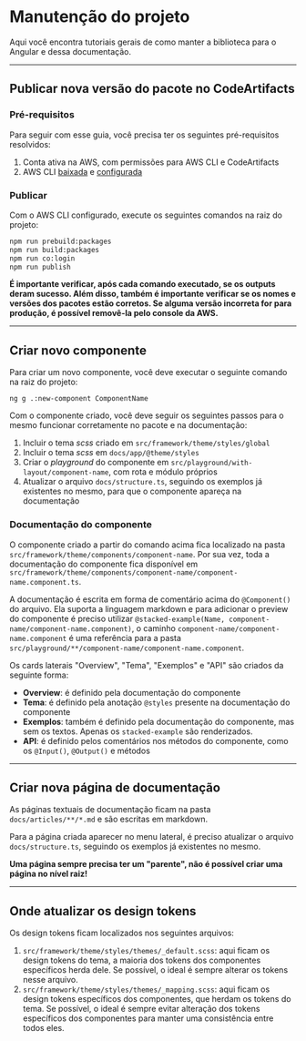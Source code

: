 # Manutenção do projeto

Aqui você encontra tutoriais gerais de como manter a biblioteca para o Angular e dessa documentação.

<hr>

## Publicar nova versão do pacote no CodeArtifacts

### Pré-requisitos

Para seguir com esse guia, você precisa ter os seguintes pré-requisitos resolvidos:

1. Conta ativa na AWS, com permissões para AWS CLI e CodeArtifacts
2. AWS CLI [baixada](https://aws.amazon.com/pt/cli/) e [configurada](https://docs.aws.amazon.com/pt_br/cli/latest/userguide/cli-chap-configure.html)

### Publicar

Com o AWS CLI configurado, execute os seguintes comandos na raiz do projeto:

```bash
npm run prebuild:packages
npm run build:packages
npm run co:login
npm run publish
```

**É importante verificar, após cada comando executado, se os outputs deram sucesso. Além disso, também é importante verificar se os nomes e versões dos pacotes estão corretos. Se alguma versão incorreta for para produção, é possível removê-la pelo console da AWS.**

<hr>

## Criar novo componente

Para criar um novo componente, você deve executar o seguinte comando na raiz do projeto:

```
ng g .:new-component ComponentName
```

Com o componente criado, você deve seguir os seguintes passos para o mesmo funcionar corretamente no pacote e na documentação:

1. Incluir o tema _scss_ criado em `src/framework/theme/styles/global`
2. Incluir o tema _scss_ em `docs/app/@theme/styles`
3. Criar o _playground_ do componente em `src/playground/with-layout/component-name`, com rota e módulo próprios
4. Atualizar o arquivo `docs/structure.ts`, seguindo os exemplos já existentes no mesmo, para que o componente apareça na documentação

### Documentação do componente

O componente criado a partir do comando acima fica localizado na pasta `src/framework/theme/components/component-name`.
Por sua vez, toda a documentação do componente fica disponível em `src/framework/theme/components/component-name/component-name.component.ts`.

A documentação é escrita em forma de comentário acima do `@Component()` do arquivo. Ela suporta a linguagem markdown
e para adicionar o preview do componente é preciso utilizar `@stacked-example(Name, component-name/component-name.component)`, o caminho `component-name/component-name.component` é uma referência para a pasta `src/playground/**/component-name/component-name.component`.

Os cards laterais "Overview", "Tema", "Exemplos" e "API" são criados da seguinte forma:

- **Overview**: é definido pela documentação do componente
- **Tema**: é definido pela anotação `@styles` presente na documentação do componente
- **Exemplos**: também é definido pela documentação do componente, mas sem os textos. Apenas os `stacked-example` são renderizados.
- **API**: é definido pelos comentários nos métodos do componente, como os `@Input()`, `@Output()` e métodos

<hr>

## Criar nova página de documentação

As páginas textuais de documentação ficam na pasta `docs/articles/**/*.md` e são escritas em markdown.

Para a página criada aparecer no menu lateral, é preciso atualizar o arquivo `docs/structure.ts`, seguindo os exemplos já existentes no mesmo.

**Uma página sempre precisa ter um "parente", não é possível criar uma página no nível raiz!**

<hr>

## Onde atualizar os design tokens

Os design tokens ficam localizados nos seguintes arquivos:

1. `src/framework/theme/styles/themes/_default.scss`: aqui ficam os design tokens do tema, a maioria dos tokens dos componentes específicos herda dele. Se possível, o ideal é sempre alterar os tokens nesse arquivo.
2. `src/framework/theme/styles/themes/_mapping.scss`: aqui ficam os design tokens específicos dos componentes, que herdam os tokens do tema. Se possível, o ideal é sempre evitar alteração dos tokens específicos dos componentes para manter uma consistência entre todos eles.
